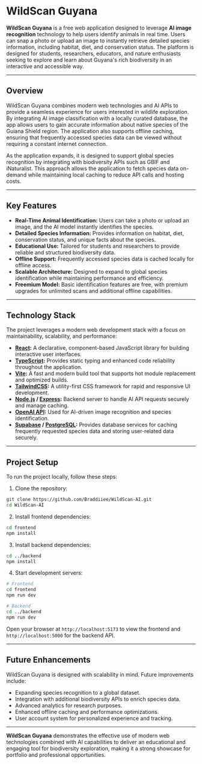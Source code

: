 # WildScan Guyana

**WildScan Guyana** is a free web application designed to leverage **AI image recognition** technology to help users identify animals in real time. Users can snap a photo or upload an image to instantly retrieve detailed species information, including habitat, diet, and conservation status. The platform is designed for students, researchers, educators, and nature enthusiasts seeking to explore and learn about Guyana's rich biodiversity in an interactive and accessible way.

---

## Overview

WildScan Guyana combines modern web technologies and AI APIs to provide a seamless experience for users interested in wildlife exploration. By integrating AI image classification with a locally curated database, the app allows users to gain accurate information about native species of the Guiana Shield region. The application also supports offline caching, ensuring that frequently accessed species data can be viewed without requiring a constant internet connection.

As the application expands, it is designed to support global species recognition by integrating with biodiversity APIs such as GBIF and iNaturalist. This approach allows the application to fetch species data on-demand while maintaining local caching to reduce API calls and hosting costs.

---

## Key Features

* **Real-Time Animal Identification:** Users can take a photo or upload an image, and the AI model instantly identifies the species.
* **Detailed Species Information:** Provides information on habitat, diet, conservation status, and unique facts about the species.
* **Educational Use:** Tailored for students and researchers to provide reliable and structured biodiversity data.
* **Offline Support:** Frequently accessed species data is cached locally for offline access.
* **Scalable Architecture:** Designed to expand to global species identification while maintaining performance and efficiency.
* **Freemium Model:** Basic identification features are free, with premium upgrades for unlimited scans and additional offline capabilities.

---

## Technology Stack

The project leverages a modern web development stack with a focus on maintainability, scalability, and performance:

* **[React](https://reactjs.org/):** A declarative, component-based JavaScript library for building interactive user interfaces.
* **[TypeScript](https://www.typescriptlang.org/):** Provides static typing and enhanced code reliability throughout the application.
* **[Vite](https://vitejs.dev/):** A fast and modern build tool that supports hot module replacement and optimized builds.
* **[TailwindCSS](https://tailwindcss.com/):** A utility-first CSS framework for rapid and responsive UI development.
* **[Node.js](https://nodejs.org/) / [Express](https://expressjs.com/):** Backend server to handle AI API requests securely and manage caching.
* **[OpenAI API](https://openai.com/):** Used for AI-driven image recognition and species identification.
* **[Supabase](https://supabase.com/) / [PostgreSQL](https://www.postgresql.org/):** Provides database services for caching frequently requested species data and storing user-related data securely.

---

## Project Setup

To run the project locally, follow these steps:

1. Clone the repository:

```bash
git clone https://github.com/Braddiiee/WildScan-AI.git
cd WildScan-AI
```

2. Install frontend dependencies:

```bash
cd frontend
npm install
```

3. Install backend dependencies:

```bash
cd ../backend
npm install
```

4. Start development servers:

```bash
# Frontend
cd frontend
npm run dev

# Backend
cd ../backend
npm run dev
```

Open your browser at `http://localhost:5173` to view the frontend and `http://localhost:5000` for the backend API.

---

## Future Enhancements

WildScan Guyana is designed with scalability in mind. Future improvements include:

* Expanding species recognition to a global dataset.
* Integration with additional biodiversity APIs to enrich species data.
* Advanced analytics for research purposes.
* Enhanced offline caching and performance optimizations.
* User account system for personalized experience and tracking.

---

**WildScan Guyana** demonstrates the effective use of modern web technologies combined with AI capabilities to deliver an educational and engaging tool for biodiversity exploration, making it a strong showcase for portfolio and professional opportunities.
